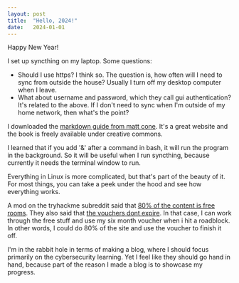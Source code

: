 ```yaml
---
layout: post
title:  "Hello, 2024!"
date:   2024-01-01
---
```

Happy New Year!

I set up syncthing on my laptop.
Some questions:    
- Should I use https? I think so. The question is, how often will I need to sync from outside the house? Usually I turn off my desktop computer when I leave. 
- What about username and password, which they call gui authentication? It's related to the above. If I don't need to sync when I'm outside of my home network, then what's the point?

I downloaded the [markdown guide from matt cone](https://www.markdownguide.org/). It's a great website and the book is freely available under creative commons. 

I learned that if you add '&' after a command in bash, it will run the program in the background. So it will be useful when I run syncthing, because currently it needs the terminal window to run. 

Everything in Linux is more complicated, but that's part of the beauty of it. For most things, you can take a peek under the hood and see how everything works. 

A mod on the tryhackme subreddit said that [80% of the content is free rooms](https://www.reddit.com/r/tryhackme/comments/18d6fkl/comment/kcmbyfu/?utm_source=share&utm_medium=mweb3x&utm_name=mweb3xcss&utm_term=1&utm_content=share_button).
They also said that [the vouchers dont expire](https://www.reddit.com/r/tryhackme/comments/10w2si2/comment/j7ozpgo/?utm_source=share&utm_medium=mweb3x&utm_name=mweb3xcss&utm_term=1&utm_content=share_button).
In that case, I can work through the free stuff and use my six month voucher when i hit a roadblock. In other words, I could do 80% of the site and use the voucher to finish it off. 

I'm in the rabbit hole in terms of making a blog, where I should focus primarily on the cybersecurity learning. Yet I feel like they should go hand in hand, because part of the reason I made a blog is to showcase my progress. 